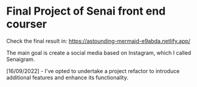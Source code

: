 # Final Project of Senai front end courser
Check the final result in: https://astounding-mermaid-e9abda.netlify.app/

The main goal is create a social media based on Instagram, which I called Senaigram.

[16/09/2022] - I've opted to undertake a project refactor to introduce additional features and enhance its functionality.

